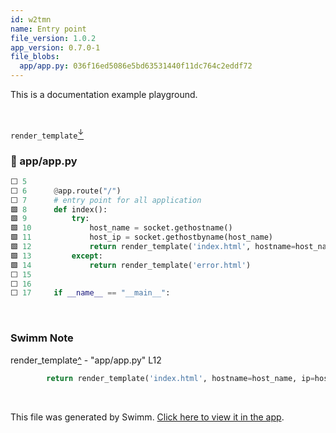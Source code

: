 ```yaml
---
id: w2tmn
name: Entry point
file_version: 1.0.2
app_version: 0.7.0-1
file_blobs:
  app/app.py: 036f16ed5086e5bd63531440f11dc764c2eddf72
---
```


This is a documentation example playground.

<br/>

`render_template`[<sup id="ZvrffE">↓</sup>](#f-ZvrffE)
<!-- NOTE-swimm-snippet: the lines below link your snippet to Swimm -->
### 📄 app/app.py
```python
⬜ 5      
⬜ 6      @app.route("/")
⬜ 7      # entry point for all application
🟩 8      def index():
🟩 9          try:
🟩 10             host_name = socket.gethostname()
🟩 11             host_ip = socket.gethostbyname(host_name)
🟩 12             return render_template('index.html', hostname=host_name, ip=host_ip)
🟩 13         except:
🟩 14             return render_template('error.html')
⬜ 15     
⬜ 16     
⬜ 17     if __name__ == "__main__":
```

<br/>

<!-- THIS IS AN AUTOGENERATED SECTION. DO NOT EDIT THIS SECTION DIRECTLY -->
### Swimm Note

<span id="f-ZvrffE">render_template</span>[^](#ZvrffE) - "app/app.py" L12
```python
        return render_template('index.html', hostname=host_name, ip=host_ip)
```

<br/>

This file was generated by Swimm. [Click here to view it in the app](https://app.swimm.io/repos/Z2l0aHViJTNBJTNBcHl0aG9uLWZsYXNrLWRvY2tlciUzQSUzQW5hZGF2LWNm/docs/w2tmn).